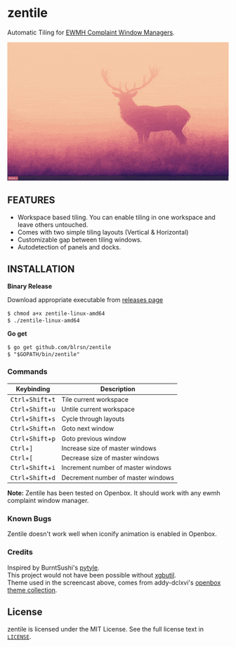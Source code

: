 # zentile
Automatic Tiling for [EWMH Complaint Window Managers](https://en.m.wikipedia.org/wiki/Extended_Window_Manager_Hints).

![zentile screencast](docs/screencast.gif)

## FEATURES
- Workspace based tiling. You can enable tiling in one workspace and leave others untouched.
- Comes with two simple tiling layouts (Vertical & Horizontal)
- Customizable gap between tiling windows.
- Autodetection of panels and docks.

## INSTALLATION
**Binary Release**

Download appropriate executable from [releases page](https://github.com/blrsn/zentile/releases)

```
$ chmod a+x zentile-linux-amd64
$ ./zentile-linux-amd64
```

**Go get**

```
$ go get github.com/blrsn/zentile
$ "$GOPATH/bin/zentile"
```

### Commands

Keybinding                                          | Description
----------------------------------------------------|---------------------------------------
<kbd>Ctrl</kbd>+<kbd>Shift</kbd>+<kbd>t</kbd>       | Tile current workspace 
<kbd>Ctrl</kbd>+<kbd>Shift</kbd>+<kbd>u</kbd>       | Untile current workspace
<kbd>Ctrl</kbd>+<kbd>Shift</kbd>+<kbd>s</kbd>       | Cycle through layouts
<kbd>Ctrl</kbd>+<kbd>Shift</kbd>+<kbd>n</kbd>       | Goto next window
<kbd>Ctrl</kbd>+<kbd>Shift</kbd>+<kbd>p</kbd>       | Goto previous window
<kbd>Ctrl</kbd>+<kbd>]</kbd>                        | Increase size of master windows
<kbd>Ctrl</kbd>+<kbd>[</kbd>                        | Decrease size of master windows
<kbd>Ctrl</kbd>+<kbd>Shift</kbd>+<kbd>i</kbd>       | Increment number of master windows
<kbd>Ctrl</kbd>+<kbd>Shift</kbd>+<kbd>d</kbd>       | Decrement number of master windows

**Note:** Zentile has been tested on Openbox. It should work with any ewmh complaint window manager.

### Known Bugs
Zentile doesn't work well when iconify animation is enabled in Openbox.

### Credits

Inspired by BurntSushi's [pytyle](https://github.com/BurntSushi/pytyle3).  
This project would not have been possible without [xgbutil](https://github.com/BurntSushi/xgbutil).  
Theme used in the screencast above, comes from addy-dclxvi's [openbox theme collection](https://github.com/addy-dclxvi/openbox-theme-collections).

## License

zentile is licensed under the MIT License. See the full license text in [`LICENSE`](LICENSE).
